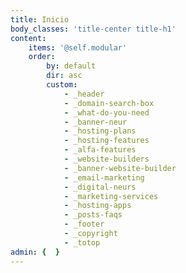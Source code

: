 ```yaml
---
title: Inicio
body_classes: 'title-center title-h1'
content:
    items: '@self.modular'
    order:
        by: default
        dir: asc
        custom:
            - _header
            - _domain-search-box
            - _what-do-you-need
            - _banner-neur
            - _hosting-plans
            - _hosting-features
            - _alfa-features
            - _website-builders
            - _banner-website-builder
            - _email-marketing
            - _digital-neurs
            - _marketing-services
            - _hosting-apps
            - _posts-faqs
            - _footer
            - _copyright
            - _totop
admin: {  }
---
```

